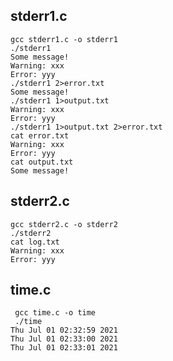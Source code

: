 ## stderr1.c ##
    gcc stderr1.c -o stderr1
    ./stderr1
    Some message!
    Warning: xxx 
    Error: yyy
    ./stderr1 2>error.txt
    Some message!
    ./stderr1 1>output.txt
    Warning: xxx
    Error: yyy
    ./stderr1 1>output.txt 2>error.txt
    cat error.txt
    Warning: xxx
    Error: yyy
    cat output.txt
    Some message!
## stderr2.c ##
    gcc stderr2.c -o stderr2
    ./stderr2
    cat log.txt
    Warning: xxx
    Error: yyy
## time.c ##
     gcc time.c -o time
     ./time
    Thu Jul 01 02:32:59 2021
    Thu Jul 01 02:33:00 2021
    Thu Jul 01 02:33:01 2021
